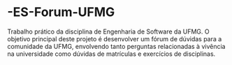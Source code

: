 # -ES-Forum-UFMG
Trabalho prático da disciplina de Engenharia de Software da UFMG. O objetivo principal deste projeto é desenvolver um fórum de dúvidas para a comunidade da UFMG, envolvendo tanto perguntas relacionadas à vivência na universidade como dúvidas de matrículas e exercícios de disciplinas.
